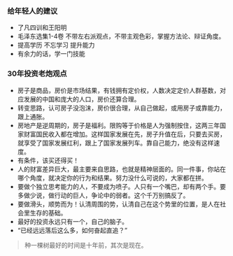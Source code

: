 ### 给年轻人的建议
* 了凡四训和王阳明
* 毛泽东选集1-4卷 不带左右派观点，不带主观色彩，掌握方法论、辩证角度。
* 提高学历 不忘学习 提升能力
* 有余力的话，学一门技能

### 30年投资老炮观点
* 房子是商品，房价是市场结果，有钱拥有定价权，人数决定定价人群基数，对应发展的中国和庞大的人口，房价还算合理。
* 转变思路，认可房子没泡沫，房价很合理，从自己做起，或用房子或靠能力，跟上通胀。
* 房地产是逆周期的，房子是福利。限购等于价格是人为强制按住，这两三年国家财富国民收入都在增加。这样国家发展在先，房子升值在后，只要去买房，就享受了国家发展红利，跟上了国家发展列车。靠自己能力，绝没有这样速度。
* 有条件，该买还得买！
* 人的财富差异巨大，最主要来自思路，也就是精神层面的。同一件事，你站在哪个角度，就决定你的行为和结果。努力没什么可说的，大家都在拼。
* 要做个独立思考能力的人，不要成为喷子。人只有一个嘴巴，却有两个手。要多做少说，做行动的巨人，争论中的弱者。这个千万别搞反了。
* 要做滑头，顺势而为！认清周围的势，认清自己在这个势里的位置，是人在社会里生存的基础。
* 最好的投资永远只有一个，自己的脑子。
* “已经远远落后这么多，如何奋起直追？”
> 种一棵树最好的时间是十年前，其次是现在。